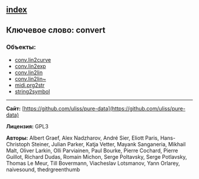 [index](../index.html)
---

## Ключевое слово: convert

### Объекты:
* [conv.lin2curve](../conv.lin2curve.html)
* [conv.lin2exp](../conv.lin2exp.html)
* [conv.lin2lin](../conv.lin2lin.html)
* [conv.lin2lin~](../conv.lin2lin~.html)
* [midi.prg2str](../midi.prg2str.html)
* [string2symbol](../string2symbol.html)

---
**Сайт:** [https://github.com/uliss/pure-data](https://github.com/uliss/pure-data)

**Лицензия:** GPL3

**Авторы:** Albert Graef, Alex Nadzharov, André Sier, Eliott Paris, Hans-Christoph Steiner, Julian Parker, Katja Vetter, Mayank Sanganeria, Mikhail Malt, Oliver Larkin, Olli Parviainen, Paul Bourke, Pierre Cochard, Pierre Guillot, Richard Dudas, Romain Michon, Serge Poltavsky, Serge Potlavsky, Thomas Le Meur, Till Bovermann, Viacheslav Lotsmanov, Yann Orlarey, naivesound, thedrgreenthumb
